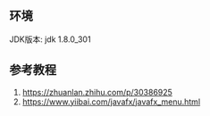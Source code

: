 ## 环境

JDK版本: jdk 1.8.0_301

## 参考教程

1. https://zhuanlan.zhihu.com/p/30386925
2. https://www.yiibai.com/javafx/javafx_menu.html







